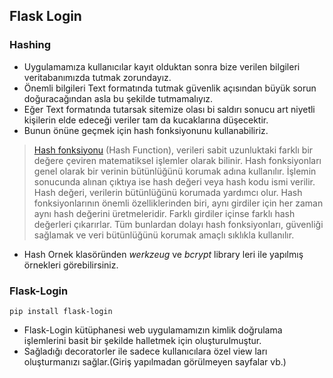 ## Flask Login

### Hashing

- Uygulamamıza kullanıcılar kayıt olduktan sonra bize verilen bilgileri veritabanımızda tutmak zorundayız.
- Önemli bilgileri Text formatında tutmak güvenlik açısından büyük sorun doğuracağından asla bu şekilde tutmamalıyız.
- Eğer Text formatında tutarsak sitemize olası bi saldırı sonucu art niyetli kişilerin elde edeceği veriler tam da kucaklarına düşecektir.
- Bunun önüne geçmek için hash fonksiyonunu kullanabiliriz.

> [Hash fonksiyonu](https://metatime.com/tr/blog/hash-fonksiyonu-hash-function-nedir) (Hash Function), verileri sabit uzunluktaki farklı bir değere çeviren matematiksel işlemler olarak bilinir. Hash fonksiyonları genel olarak bir verinin bütünlüğünü korumak adına kullanılır. İşlemin sonucunda alınan çıktıya ise hash değeri veya hash kodu ismi verilir. Hash değeri, verilerin bütünlüğünü korumada yardımcı olur. Hash fonksiyonlarının önemli özelliklerinden biri, aynı girdiler için her zaman aynı hash değerini üretmeleridir. Farklı girdiler içinse farklı hash değerleri çıkarırlar. Tüm bunlardan dolayı hash fonksiyonları, güvenliği sağlamak ve veri bütünlüğünü korumak amaçlı sıklıkla kullanılır.

- Hash Ornek klasöründen *werkzeug* ve *bcrypt* library leri ile yapılmış örnekleri görebilirsiniz.

### Flask-Login

```
pip install flask-login
```

- Flask-Login kütüphanesi web uygulamamızın kimlik doğrulama işlemlerini basit bir şekilde halletmek için oluşturulmuştur.
- Sağladığı decoratorler ile sadece kullanıcılara özel view ları oluşturmanızı sağlar.(Giriş yapılmadan görülmeyen sayfalar vb.)

